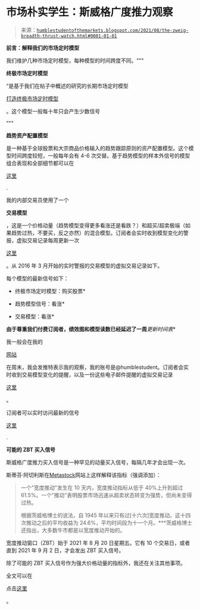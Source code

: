<!--yml

类别：未分类

日期：2024 年 05 月 18 日 01 时 55 分 48 秒

-->

# 市场朴实学生：斯威格广度推力观察

> 来源：[`humblestudentofthemarkets.blogspot.com/2021/08/the-zweig-breadth-thrust-watch.html#0001-01-01`](https://humblestudentofthemarkets.blogspot.com/2021/08/the-zweig-breadth-thrust-watch.html#0001-01-01)

**前言：解释我们的市场定时模型**

我们维护几种市场定时模型，每种模型的时间跨度不同。"""

**终极市场定时模型**

“是基于我们在帖子中概述的研究的长期市场定时模型

[打造终极市场定时模型](https://humblestudentofthemarkets.com/2016/01/26/building-the-ultimate-market-timing-model/)

。这个模型一般每十年只会产生少数信号

"""

**趋势资产配置模型**

是一种基于全球股票和大宗商品价格输入的趋势跟踪原则的资产配置模型。这个模型时间跨度较短，一般每年会有 4-6 次交替。基于趋势模型的样本外信号的模型组合表现和全部细节都可以在

[这里](https://humblestudentofthemarkets.com/trend-model-report-card/)

.

我的内部交易员使用了一个

**交易模型**

，这是一个价格动量（趋势模型变得更多看涨还是看跌？）和超买/超卖极端（如果趋势过热，不要买，反之亦然）的混合模型。订阅者会实时收到模型变化的警报，虚拟交易记录每周更新一次

[这里](https://humblestudentofthemarkets.com/trading-track-record/)

。从 2016 年 3 月开始的实时警报的交易模型的虚拟交易记录如下。

每个模型的最新信号如下：

+   终极市场定时模型：购买股票*

+   趋势模型信号：看涨*

+   交易模型：看涨*

**由于尊重我们付费订阅者，绩效图和模型读数已经延迟了一周***更新时间表**

我一般会在我的

[网站](https://humblestudentofthemarkets.com/)

在周末，我会发推特表示我的观察，我的账号是@humblestudent。订阅者会实时收到交易模型变化的提醒，以及一份这些电子邮件提醒的虚拟交易记录

[这里](https://humblestudentofthemarkets.com/trading-track-record/)

。

订阅者可以实时访问最新的信号

[这里](https://humblestudentofthemarkets.com/my-inner-trader/)

.

**可能的 ZBT 买入信号**

斯威格广度推力买入信号是一种罕见的动量买入信号，每隔几年才会出现一次。

斯蒂芬·阿切利斯在[Metastock](http://www.metastock.com/Customer/Resources/TAAZ/?c=3&p=37)网站上这样解释该指标（强调添加）：

> 一个"宽度推动"发生在 10 天内，宽度推动指标从低于 40%上升到超过 61.5%。一个"推动"表明股票市场迅速从超卖状态转变为强势，但尚未变得过热。
> 
> 根据茨威格博士的说法，自 1945 年以来只有过[十六次]宽度推动。这十四次推动之后的平均收益为 24.6%，平均时间段为十一个月。***茨威格博士还指出，大多数牛市都是以宽度推动开始的。

宽度推动窗口（ZBT）始于 2021 年 8 月 20 日星期五。它有 10 个交易日，或者直到 2021 年 9 月 2 日，才会发出 ZBT 买入信号。

除了可能的 ZBT 买入信号作为强大价格动量的指标外，我还在关注其他事项。

全文可以在

点击[这里](https://humblestudentofthemarkets.com/2021/08/29/the-zweig-breadth-thrust-watch/)

。
